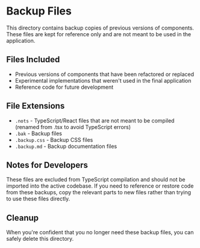 # Backup Files

This directory contains backup copies of previous versions of components. These files are kept for reference only and are not meant to be used in the application.

## Files Included

- Previous versions of components that have been refactored or replaced
- Experimental implementations that weren't used in the final application
- Reference code for future development

## File Extensions

- `.nots` - TypeScript/React files that are not meant to be compiled (renamed from .tsx to avoid TypeScript errors)
- `.bak` - Backup files
- `.backup.css` - Backup CSS files
- `.backup.md` - Backup documentation files

## Notes for Developers

These files are excluded from TypeScript compilation and should not be imported into the active codebase. If you need to reference or restore code from these backups, copy the relevant parts to new files rather than trying to use these files directly.

## Cleanup

When you're confident that you no longer need these backup files, you can safely delete this directory.